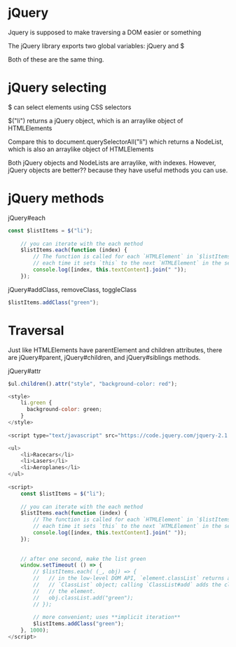 # jQuery
Jquery is supposed to make traversing a DOM easier or something

The jQuery library exports two global variables: jQuery and $

Both of these are the same thing.

# jQuery selecting
$ can select elements using CSS selectors

$("li") returns a jQuery object, which is an arraylike object of HTMLElements

Compare this to document.querySelectorAll("li") which returns a NodeList, which is also an arraylike object of HTMLElements

Both jQuery objects and NodeLists are arraylike, with indexes. However, jQuery objects are better?? because they have useful methods you can use.

# jQuery methods
jQuery#each

```javascript
const $listItems = $("li");
  
    // you can iterate with the each method
    $listItems.each(function (index) {
        // The function is called for each `HTMLElement` in `$listItems`;
        // each time it sets `this` to the next `HTMLElement` in the set.
        console.log([index, this.textContent].join(" "));
    });
```

jQuery#addClass, removeClass, toggleClass

```javascript
$listItems.addClass("green");
```

# Traversal

Just like HTMLElements have parentElement and children attributes, there are jQuery#parent, jQuery#children, and jQuery#siblings methods.

jQuery#attr

```javascript
$ul.children().attr("style", "background-color: red");
```



```javascript
<style>
    li.green {
      background-color: green;
    }
</style>
  
<script type="text/javascript" src="https://code.jquery.com/jquery-2.1.1.js"></script>

<ul>
    <li>Racecars</li>
    <li>Lasers</li>
    <li>Aeroplanes</li>
</ul>
  
<script>
    const $listItems = $("li");
  
    // you can iterate with the each method
    $listItems.each(function (index) {
        // The function is called for each `HTMLElement` in `$listItems`;
        // each time it sets `this` to the next `HTMLElement` in the set.
        console.log([index, this.textContent].join(" "));
    });
  
  
    // after one second, make the list green
    window.setTimeout( () => {
        // $listItems.each( (_, obj) => {
        //   // in the low-level DOM API, `element.classList` returns a
        //   // `ClassList` object; calling `ClassList#add` adds the class to
        //   // the element.
        //   obj.classList.add("green");
        // });
    
        // more convenient; uses **implicit iteration**
        $listItems.addClass("green");
    }, 1000);
</script>

```